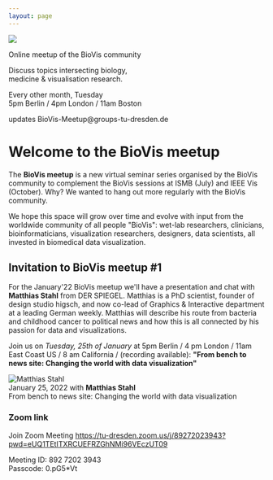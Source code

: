 ```yaml
---
layout: page
---
```


<div class="scalable-banner meetup-banner">
    <img src="{{ site.baseurl }}/images/meetup-circle.svg" />
    <div>
        <p>Online meetup of the BioVis community</p>
        <p>Discuss topics intersecting biology,<br />medicine & visualisation research.</p>
        <p>Every other month, Tuesday<br />5pm Berlin / 4pm London / 11am Boston </p>
        <p>updates BioVis-Meetup@groups-tu-dresden.de</p>
    </div>
</div>

# Welcome to the BioVis meetup

The **BioVis meetup** is a new virtual seminar series organised by the BioVis
community to complement the BioVis sessions at ISMB (July) and IEEE Vis
(October). Why? We wanted to hang out more regularly with the BioVis community.

We hope this space will grow over time and evolve with input from the worldwide
community of all people "BioVis": wet-lab researchers, clinicians,
bioinformaticians, visualization researchers, designers, data scientists, all
invested in biomedical data visualization.

## Invitation to BioVis meetup #1

For the January'22 BioVis meetup we'll have a presentation and chat with
**Matthias Stahl** from DER SPIEGEL. Matthias is a PhD scientist,
founder of design studio higsch, and now co-lead of Graphics & Interactive
department at a leading German weekly. Matthias will describe his route from
bacteria and childhood cancer to political news and how this is all connected
by his passion for data and visualizations.

Join us on *Tuesday, 25th of January* at 5pm Berlin / 4 pm
London / 11am East Coast US / 8 am California / (recording available):
**"From bench to news site: Changing the world with data visualization"**

<div class="scalable-banner meetup-speaker-banner">
    <img src="{{ site.baseurl }}/images/speakers/MatthiasStahl.jpg" alt="Matthias Stahl" />
    <div>
        <div>January 25, 2022 with <strong>Matthias Stahl</strong></div>
        <div class="title">From bench to news site: Changing the world with data visualization</div>
    </div>
</div>

### Zoom link

Join Zoom Meeting https://tu-dresden.zoom.us/j/89272023943?pwd=eUQ1TEtITXRCUEFRZGhNMi96VEczUT09

Meeting ID: 892 7202 3943  
Passcode: 0.pG5*Vt
